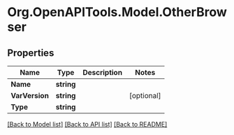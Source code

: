 # Org.OpenAPITools.Model.OtherBrowser

## Properties

Name | Type | Description | Notes
------------ | ------------- | ------------- | -------------
**Name** | **string** |  | 
**VarVersion** | **string** |  | [optional] 
**Type** | **string** |  | 

[[Back to Model list]](../README.md#documentation-for-models) [[Back to API list]](../README.md#documentation-for-api-endpoints) [[Back to README]](../README.md)

